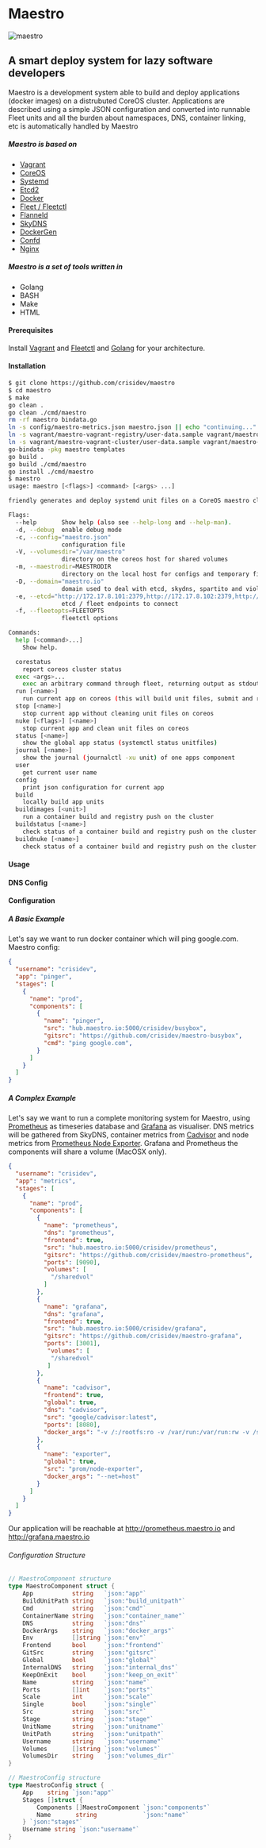 # Maestro
![maestro](https://raw.githubusercontent.com/crisidev/maestro/master/maestro.jpg)
## A smart deploy system for lazy software developers
Maestro is a development system able to build and deploy applications (docker images) on a distrubuted CoreOS cluster. Applications are described using a simple JSON configuration and converted into runnable Fleet units and all the burden about namespaces, DNS, container linking, etc is automatically handled by Maestro

##### Maestro is based on
* [Vagrant](https://www.vagrantup.com/)
* [CoreOS](https://coreos.com/)
* [Systemd](http://www.freedesktop.org/wiki/Software/systemd/)
* [Etcd2](https://github.com/coreos/etcd)
* [Docker](https://www.docker.com/)
* [Fleet / Fleetctl](https://github.com/coreos/fleet)
* [Flanneld](https://github.com/coreos/flannel)
* [SkyDNS](https://github.com/skynetservices/skydns)
* [DockerGen](https://github.com/jwilder/docker-gen)
* [Confd](https://github.com/kelseyhightower/confd)
* [Nginx](http://nginx.org/)

##### Maestro is a set of tools written in
* Golang
* BASH
* Make
* HTML

#### Prerequisites
Install [Vagrant](https://www.vagrantup.com/) and [Fleetctl](https://github.com/coreos/fleet) and [Golang](https://golang.org/) for your architecture.

#### Installation
```sh
$ git clone https://github.com/crisidev/maestro
$ cd maestro
$ make
go clean .
go clean ./cmd/maestro
rm -rf maestro bindata.go
ln -s config/maestro-metrics.json maestro.json || echo "continuing..."
ln -s vagrant/maestro-vagrant-registry/user-data.sample vagrant/maestro-vagrant-registry/user-data || echo "continuing..."
ln -s vagrant/maestro-vagrant-cluster/user-data.sample vagrant/maestro-vagrant-cluster/user-data || echo "continuing..."
go-bindata -pkg maestro templates
go build .
go build ./cmd/maestro
go install ./cmd/maestro
$ maestro
usage: maestro [<flags>] <command> [<args> ...]

friendly generates and deploy systemd unit files on a CoreOS maestro cluster https://github.com/crisidev/maestro

Flags:
  --help       Show help (also see --help-long and --help-man).
  -d, --debug  enable debug mode
  -c, --config="maestro.json"
               configuration file
  -V, --volumesdir="/var/maestro"
               directory on the coreos host for shared volumes
  -m, --maestrodir=MAESTRODIR
               directory on the local host for configs and temporary files (default to $USER/.maestro)
  -D, --domain="maestro.io"
               domain used to deal with etcd, skydns, spartito and violino
  -e, --etcd="http://172.17.8.101:2379,http://172.17.8.102:2379,http://172.17.8.103:2379"
               etcd / fleet endpoints to connect
  -f, --fleetopts=FLEETOPTS
               fleetctl options

Commands:
  help [<command>...]
    Show help.

  corestatus
    report coreos cluster status
  exec <args>...
    exec an arbitrary command through fleet, returning output as stdout and exit code
  run [<name>]
    run current app on coreos (this will build unit files, submit and run them)
  stop [<name>]
    stop current app without cleaning unit files on coreos
  nuke [<flags>] [<name>]
    stop current app and clean unit files on coreos
  status [<name>]
    show the global app status (systemctl status unitfiles)
  journal [<name>]
    show the journal (journalctl -xu unit) of one apps component
  user
    get current user name
  config
    print json configuration for current app
  build
    locally build app units
  buildimages [<unit>]
    run a container build and registry push on the cluster
  buildstatus [<name>]
    check status of a container build and registry push on the cluster
  buildnuke [<name>]
    check status of a container build and registry push on the cluster
```
#### Usage

#### DNS Config

#### Configuration
##### A Basic Example
Let's say we want to run docker container which will ping google.com. Maestro config:
```json
{
  "username": "crisidev",
  "app": "pinger",
  "stages": [
    {
      "name": "prod",
      "components": [
        {
          "name": "pinger",
          "src": "hub.maestro.io:5000/crisidev/busybox",
          "gitsrc": "https://github.com/crisidev/maestro-busybox",
          "cmd": "ping google.com",
        }
      ]
    }
  ]
}
```

##### A Complex Example
Let's say we want to run a complete monitoring system for Maestro, using [Prometheus](http://prometheus.io) as timeseries database and [Grafana](http://grafana.org/) as visualiser. DNS metrics will be gathered from SkyDNS, container metrics from [Cadvisor](https://github.com/google/cadvisor) and node metrics from [Prometheus Node Exporter](https://github.com/prometheus/node_exporter). Grafana and Prometheus the components will share a volume (MacOSX only).
```json
{
  "username": "crisidev",
  "app": "metrics",
  "stages": [
    {
      "name": "prod",
      "components": [
        {
          "name": "prometheus",
          "dns": "prometheus",
          "frontend": true,
          "src": "hub.maestro.io:5000/crisidev/prometheus",
          "gitsrc": "https://github.com/crisidev/maestro-prometheus",
          "ports": [9090],
          "volumes": [
            "/sharedvol"
          ]
        },
        {
          "name": "grafana",
          "dns": "grafana",
          "frontend": true,
          "src": "hub.maestro.io:5000/crisidev/grafana",
          "gitsrc": "https://github.com/crisidev/maestro-grafana",
          "ports": [3001],
           "volumes": [
            "/sharedvol"
           ]
        },
        {
          "name": "cadvisor",
          "frontend": true,
          "global": true,
          "dns": "cadvisor",
          "src": "google/cadvisor:latest",
          "ports": [8080],
          "docker_args": "-v /:/rootfs:ro -v /var/run:/var/run:rw -v /sys:/sys:ro -v /var/lib/docker/:/var/lib/docker:ro"
        },
        {
          "name": "exporter",
          "global": true,
          "src": "prom/node-exporter",
          "docker_args": "--net=host"
        }
      ]
    }
  ]
}
```
Our application will be reachable at http://prometheus.maestro.io and http://grafana.maestro.io

###### Configuration Structure
```go
// MaestroComponent structure
type MaestroComponent struct {
	App           string   `json:"app"`
	BuildUnitPath string   `json:"build_unitpath"`
	Cmd           string   `json:"cmd"`
	ContainerName string   `json:"container_name"`
	DNS           string   `json:"dns"`
	DockerArgs    string   `json:"docker_args"`
	Env           []string `json:"env"`
	Frontend      bool     `json:"frontend"`
	GitSrc        string   `json:"gitsrc"`
	Global        bool     `json:"global"`
	InternalDNS   string   `json:"internal_dns"`
	KeepOnExit    bool     `json:"keep_on_exit"`
	Name          string   `json:"name"`
	Ports         []int    `json:"ports"`
	Scale         int      `json:"scale"`
	Single        bool     `json:"single"`
	Src           string   `json:"src"`
	Stage         string   `json:"stage"`
	UnitName      string   `json:"unitname"`
	UnitPath      string   `json:"unitpath"`
	Username      string   `json:"username"`
	Volumes       []string `json:"volumes"`
	VolumesDir    string   `json:"volumes_dir"`
}

// MaestroConfig structure
type MaestroConfig struct {
	App    string `json:"app"`
	Stages []struct {
		Components []MaestroComponent `json:"components"`
		Name       string             `json:"name"`
	} `json:"stages"`
	Username string `json:"username"`
}
```
